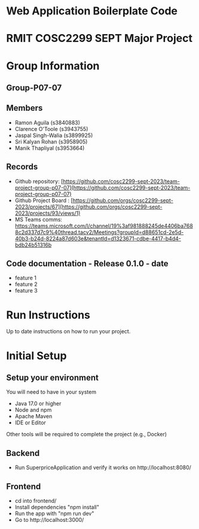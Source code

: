 # Web Application Boilerplate Code


# RMIT COSC2299 SEPT Major Project

# Group Information

## Group-P07-07

## Members
* Ramon Aguila (s3840883)
* Clarence O'Toole (s3943755)
* Jaspal Singh-Walia (s3899925)
* Sri Kalyan Rohan (s3958905)
* Manik Thapliyal (s3953664)

## Records

* Github repository: [https://github.com/cosc2299-sept-2023/team-project-group-p07-07](https://github.com/cosc2299-sept-2023/team-project-group-p07-07)
* Github Project Board : [https://github.com/orgs/cosc2299-sept-2023/projects/67](https://github.com/orgs/cosc2299-sept-2023/projects/93/views/1)
* MS Teams comms: https://teams.microsoft.com/l/channel/19%3af981888245de4406ba7688c2d337d7c9%40thread.tacv2/Meetings?groupId=d88651cd-2e5d-40b3-b24d-8224a87d603e&tenantId=d1323671-cdbe-4417-b4d4-bdb24b51316b
	
## Code documentation - Release 0.1.0 - date
* feature 1
* feature 2
* feature 3
  

# Run Instructions

Up to date instructions on how to run your project.


# Initial Setup

## Setup your environment 
You will need to have in your system

- Java 17.0 or higher
- Node and npm
- Apache Maven
- IDE or Editor

Other tools will be required to complete the project (e.g., Docker)

## Backend

- Run SuperpriceApplication and verify it works on http://localhost:8080/

## Frontend
- cd into frontend/
- Install dependencies "npm install"
- Run the app with "npm run dev"
- Go to http://localhost:3000/
